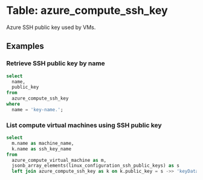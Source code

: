 # Table: azure_compute_ssh_key

Azure SSH public key used by VMs.

## Examples

### Retrieve SSH public key by name

```sql
select
  name,
  public_key
from
  azure_compute_ssh_key
where
  name = 'key-name.';
```

### List compute virtual machines using SSH public key

```sql
select
  m.name as machine_name,
  k.name as ssh_key_name
from
  azure_compute_virtual_machine as m,
  jsonb_array_elements(linux_configuration_ssh_public_keys) as s
  left join azure_compute_ssh_key as k on k.public_key = s ->> 'keyData';
```
